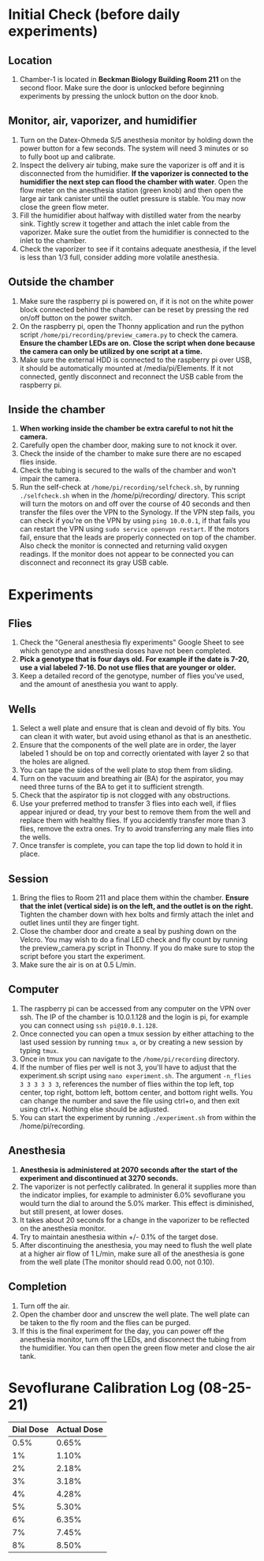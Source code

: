 # Initial Check (before daily experiments)
## Location
1. Chamber-1 is located in **Beckman Biology Building Room 211** on the second floor. Make sure the door is unlocked before beginning experiments by pressing the unlock button on the door knob.
## Monitor, air, vaporizer, and humidifier
1. Turn on the Datex-Ohmeda S/5 anesthesia monitor by holding down the power button for a few seconds. The system will need 3 minutes or so to fully boot up and calibrate.
2. Inspect the delivery air tubing, make sure the vaporizer is off and it is disconnected from the humidifier. **If the vaporizer is connected to the humidifier the next step can flood the chamber with water**. Open the flow meter on the anesthesia station (green knob) and then open the large air tank canister until the outlet pressure is stable. You may now close the green flow meter.
3. Fill the humidifier about halfway with distilled water from the nearby sink. Tightly screw it together and attach the inlet cable from the vaporizer. Make sure the outlet from the humidifier is connected to the inlet to the chamber.
4. Check the vaporizer to see if it contains adequate anesthesia, if the level is less than 1/3 full, consider adding more volatile anesthesia.
## Outside the chamber
1. Make sure the raspberry pi is powered on, if it is not on the white power block connected behind the chamber can be reset by pressing the red on/off button on the power switch.
2. On the raspberry pi, open the Thonny application and run the python script `/home/pi/recording/preview_camera.py` to check the camera. **Ensure the chamber LEDs are on.** **Close the script when done because the camera can only be utilized by one script at a time.**
3. Make sure the external HDD is connected to the raspberry pi over USB, it should be automatically mounted at /media/pi/Elements. If it not connected, gently disconnect and reconnect the USB cable from the raspberry pi.
## Inside the chamber
1. **When working inside the chamber be extra careful to not hit the camera.**
2. Carefully open the chamber door, making sure to not knock it over.
3. Check the inside of the chamber to make sure there are no escaped flies inside.
4. Check the tubing is secured to the walls of the chamber and won't impair the camera.
5. Run the self-check at `/home/pi/recording/selfcheck.sh`, by running `./selfcheck.sh` when in the /home/pi/recording/ directory. This script will turn the motors on and off over the course of 40 seconds and then transfer the files over the VPN to the Synology. If the VPN step fails, you can check if you're on the VPN by using `ping 10.0.0.1`, if that fails you can restart the VPN using `sudo service openvpn restart`. If the motors fail, ensure that the leads are properly connected on top of the chamber. Also check the monitor is connected and returning valid oxygen readings. If the monitor does not appear to be connected you can disconnect and reconnect its gray USB cable.

# Experiments
## Flies
1. Check the "General anesthesia fly experiments" Google Sheet to see which genotype and anesthesia doses have not been completed.
2. **Pick a genotype that is four days old. For example if the date is 7-20, use a vial labeled 7-16. Do not use flies that are younger or older.**
3. Keep a detailed record of the genotype, number of flies you've used, and the amount of anesthesia you want to apply.
## Wells
1. Select a well plate and ensure that is clean and devoid of fly bits. You can clean it with water, but avoid using ethanol as that is an anesthetic.
2. Ensure that the components of the well plate are in order, the layer labeled 1 should be on top and correctly orientated with layer 2 so that the holes are aligned.
3. You can tape the sides of the well plate to stop them from sliding.
4. Turn on the vacuum and breathing air (BA) for the aspirator, you may need three turns of the BA to get it to sufficient strength.
5. Check that the aspirator tip is not clogged with any obstructions.
6. Use your preferred method to transfer 3 flies into each well, if flies appear injured or dead, try your best to remove them from the well and replace them with healthy flies. If you accidently transfer more than 3 flies, remove the extra ones. Try to avoid transferring any male flies into the wells.
7. Once transfer is complete, you can tape the top lid down to hold it in place.
## Session
1. Bring the flies to Room 211 and place them within the chamber. **Ensure that the inlet (vertical side) is on the left, and the outlet is on the right.** Tighten the chamber down with hex bolts and firmly attach the inlet and outlet lines until they are finger tight.
2. Close the chamber door and create a seal by pushing down on the Velcro. You may wish to do a final LED check and fly count by running the preview_camera.py script in Thonny. If you do make sure to stop the script before you start the experiment.
3. Make sure the air is on at 0.5 L/min.
## Computer
1. The raspberry pi can be accessed from any computer on the VPN over ssh. The IP of the chamber is 10.0.1.128 and the login is pi, for example you can connect using `ssh pi@10.0.1.128`.
2. Once connected you can open a tmux session by either attaching to the last used session by running `tmux a`, or by creating a new session by typing `tmux`.
3. Once in tmux you can navigate to the `/home/pi/recording` directory.
4. If the number of flies per well is not 3, you'll have to adjust that the experiment.sh script using `nano experiment.sh`. The argument `-n_flies 3 3 3 3 3 3`, references the number of flies within the top left, top center, top right, bottom left, bottom center, and bottom right wells. You can change the number and save the file using ctrl+o, and then exit using ctrl+x. Nothing else should be adjusted.
5. You can start the experiment by running `./experiment.sh` from within the /home/pi/recording.
## Anesthesia
1. **Anesthesia is administered at 2070 seconds after the start of the experiment and discontinued at 3270 seconds.**
2. The vaporizer is not perfectly calibrated. In general it supplies more than the indicator implies, for example to administer 6.0% sevoflurane you would turn the dial to around the 5.0% marker. This effect is diminished, but still present, at lower doses.
3. It takes about 20 seconds for a change in the vaporizer to be reflected on the anesthesia monitor.
4. Try to maintain anesthesia within +/- 0.1% of the target dose.
5. After discontinuing the anesthesia, you may need to flush the well plate at a higher air flow of 1 L/min, make sure all of the anesthesia is gone from the well plate (The monitor should read 0.00, not 0.10).
## Completion
1. Turn off the air.
2. Open the chamber door and unscrew the well plate. The well plate can be taken to the fly room and the flies can be purged.
2. If this is the final experiment for the day, you can power off the anesthesia monitor, turn off the LEDs, and disconnect the tubing from the humidifier. You can then open the green flow meter and close the air tank.

# Sevoflurane Calibration Log (08-25-21)
| Dial Dose | Actual Dose |
| ------- | ------- |
| 0.5% | 0.65% |
| 1% | 1.10% |
| 2% | 2.18% |
| 3% | 3.18% |
| 4% | 4.28% |
| 5% | 5.30% |
| 6% | 6.35% |
| 7% | 7.45% |
| 8% | 8.50% |
